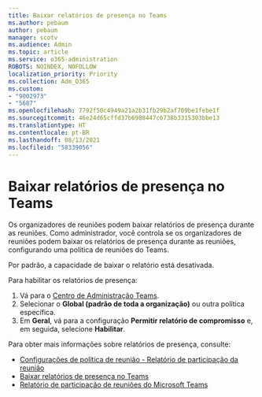```yaml
---
title: Baixar relatórios de presença no Teams
ms.author: pebaum
author: pebaum
manager: scotv
ms.audience: Admin
ms.topic: article
ms.service: o365-administration
ROBOTS: NOINDEX, NOFOLLOW
localization_priority: Priority
ms.collection: Adm_O365
ms.custom:
- "9002973"
- "5687"
ms.openlocfilehash: 7792f50c4949a21a2b31fb29b2af709be1febe1f
ms.sourcegitcommit: 46e24d65cffd37b6988447c6738b3315303bbe13
ms.translationtype: HT
ms.contentlocale: pt-BR
ms.lasthandoff: 08/13/2021
ms.locfileid: "58339056"
---
```

# <a name="download-attendance-reports-in-teams"></a>Baixar relatórios de presença no Teams

Os organizadores de reuniões podem baixar relatórios de presença durante as reuniões. Como administrador, você controla se os organizadores de reuniões podem baixar os relatórios de presença durante as reuniões, configurando uma política de reuniões do Teams. 

Por padrão, a capacidade de baixar o relatório está desativada. 

Para habilitar os relatórios de presença: 
1.  Vá para o [Centro de Administração Teams](https://admin.teams.microsoft.com/policies/meetings).
1.  Selecionar o **Global (padrão de toda a organização)** ou outra política específica.
1.  Em **Geral**, vá para a configuração **Permitir relatório de compromisso** e, em seguida, selecione **Habilitar**.

Para obter mais informações sobre relatórios de presença, consulte:

- [Configurações de política de reunião - Relatório de participação da reunião](https://docs.microsoft.com/microsoftteams/meeting-policies-in-teams#meeting-policy-settings---meeting-attendance-report)
- [Baixar relatórios de presença no Teams](https://support.office.com/article/download-attendance-reports-in-teams-ae7cf170-530c-47d3-84c1-3aedac74d310) 
- [Relatório de participação de reuniões do Microsoft Teams](https://docs.microsoft.com/microsoftteams/teams-analytics-and-reports/meeting-attendance-report)
